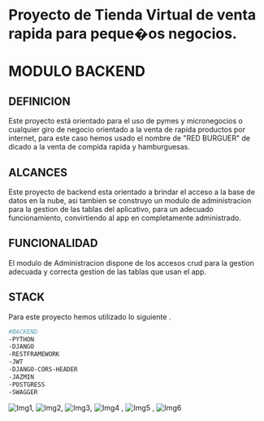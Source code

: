 # Proyecto de Tienda Virtual de venta rapida para peque�os negocios.
# MODULO BACKEND

## DEFINICION
Este proyecto está orientado para el uso de pymes y micronegocios o cualquier giro de negocio orientado a la venta de rapida productos por internet, para este caso hemos usado el nombre de "RED BURGUER" de dicado a la venta de compida rapida y hamburguesas.

## ALCANCES
Este proyecto de backend esta orientado a brindar el acceso a la base de datos en la nube, asi tambien se construyo un modulo de administracion para la gestion de las tablas del aplicativo, para un adecuado funcionamiento, convirtiendo al app en completamente administrado.

## FUNCIONALIDAD
El modulo de Administracion dispone de los accesos crud para la gestion adecuada y correcta gestion de las tablas que usan el app.

## STACK
Para este proyecto hemos utilizado lo siguiente .

```bash
#BACKEND
-PYTHON
-DJANGO
-RESTFRAMEWORK
-JWT
-DJANGO-CORS-HEADER
-JAZMIN
-POSTGRESS
-SWAGGER
````


![Img1](https://github.com/batmanhot/tiendavirtual_backend/blob/main/img/foto8.png), ![Img2](https://github.com/batmanhot/tiendavirtual_backend/blob/main/img/foto9.png), ![Img3](https://github.com/batmanhot/tiendavirtual_backend/blob/main/img/foto9.png), 
![Img4](https://github.com/batmanhot/tiendavirtual_backend/blob/main/img/foto10.png)  , ![Img5](https://github.com/batmanhot/tiendavirtual_backend/blob/main/img/foto11.png) , ![Img6](https://github.com/batmanhot/tiendavirtual_backend/blob/main/img/foto12.png)

